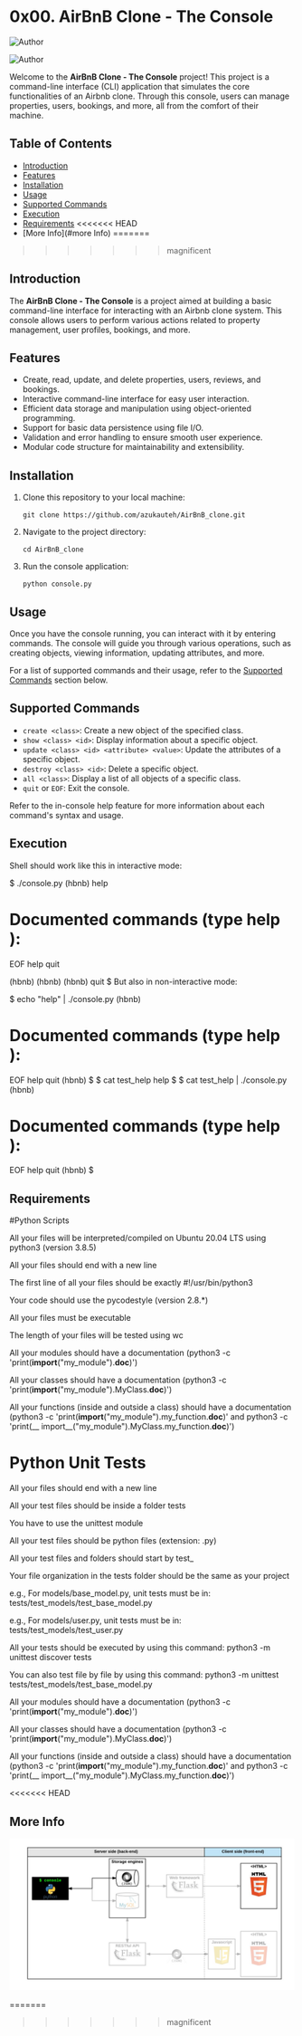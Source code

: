
# 0x00. AirBnB Clone - The Console

![Author](https://img.shields.io/badge/Author-Azuka%20Uteh-blue.svg)

![Author](https://img.shields.io/badge/Author-Jealous%20Matsikachando-blue.svg)


Welcome to the **AirBnB Clone - The Console** project! This project is  a command-line interface (CLI) application that simulates the core functionalities of an Airbnb clone. Through this console, users can manage properties, users, bookings, and more, all from the comfort of their machine.

## Table of Contents

- [Introduction](#introduction)
- [Features](#features)
- [Installation](#installation)
- [Usage](#usage)
- [Supported Commands](#supported-commands)
- [Execution](#Execution)
- [Requirements](#Requirements)
<<<<<<< HEAD
- [More Info](#more Info)
=======
>>>>>>> magnificent

## Introduction

The **AirBnB Clone - The Console** is a project aimed at building a basic command-line interface for interacting with an Airbnb clone system. This console allows users to perform various actions related to property management, user profiles, bookings, and more.

## Features

- Create, read, update, and delete properties, users, reviews, and bookings.
- Interactive command-line interface for easy user interaction.
- Efficient data storage and manipulation using object-oriented programming.
- Support for basic data persistence using file I/O.
- Validation and error handling to ensure smooth user experience.
- Modular code structure for maintainability and extensibility.

## Installation

1. Clone this repository to your local machine:

   ```
   git clone https://github.com/azukauteh/AirBnB_clone.git
   ```

2. Navigate to the project directory:

   ```
   cd AirBnB_clone
   ```

3. Run the console application:

   ```
   python console.py
   ```

## Usage

Once you have the console running, you can interact with it by entering commands. The console will guide you through various operations, such as creating objects, viewing information, updating attributes, and more.

For a list of supported commands and their usage, refer to the [Supported Commands](#supported-commands) section below.

## Supported Commands

- `create <class>`: Create a new object of the specified class.
- `show <class> <id>`: Display information about a specific object.
- `update <class> <id> <attribute> <value>`: Update the attributes of a specific object.
- `destroy <class> <id>`: Delete a specific object.
- `all <class>`: Display a list of all objects of a specific class.
- `quit` or `EOF`: Exit the console.

Refer to the in-console help feature for more information about each command's syntax and usage.

## Execution

Shell should work like this in interactive mode:

$ ./console.py
(hbnb) help

Documented commands (type help <topic>):
========================================
EOF  help  quit

(hbnb) 
(hbnb) 
(hbnb) quit
$
But also in non-interactive mode: 

$ echo "help" | ./console.py
(hbnb)

Documented commands (type help <topic>):
========================================
EOF  help  quit
(hbnb) 
$
$ cat test_help
help
$
$ cat test_help | ./console.py
(hbnb)

Documented commands (type help <topic>):
========================================
EOF  help  quit
(hbnb) 
$



## Requirements

#Python Scripts

All your files will be interpreted/compiled on Ubuntu 20.04 LTS using python3 (version 3.8.5)

All your files should end with a new line

The first line of all your files should be exactly #!/usr/bin/python3

Your code should use the pycodestyle (version 2.8.*)

All your files must be executable

The length of your files will be tested using wc

All your modules should have a documentation (python3 -c 'print(__import__("my_module").__doc__)')

All your classes should have a documentation (python3 -c 'print(__import__("my_module").MyClass.__doc__)')

All your functions (inside and outside a class) should have a documentation (python3 -c 'print(__import__("my_module").my_function.__doc__)' and python3 -c 'print(__
import__("my_module").MyClass.my_function.__doc__)')

# Python Unit Tests

All your files should end with a new line

All your test files should be inside a folder tests

You have to use the unittest module

All your test files should be python files (extension: .py)

All your test files and folders should start by test_

Your file organization in the tests folder should be the same as your project

e.g., For models/base_model.py, unit tests must be in: tests/test_models/test_base_model.py

e.g., For models/user.py, unit tests must be in: tests/test_models/test_user.py

All your tests should be executed by using this command: python3 -m unittest discover tests

You can also test file by file by using this command: python3 -m unittest tests/test_models/test_base_model.py

All your modules should have a documentation (python3 -c 'print(__import__("my_module").__doc__)')

All your classes should have a documentation (python3 -c 'print(__import__("my_module").MyClass.__doc__)')

All your functions (inside and outside a class) should have a documentation (python3 -c 'print(__import__("my_module").my_function.__doc__)' and python3 -c 'print(__
import__("my_module").MyClass.my_function.__doc__)')

<<<<<<< HEAD
## More Info

![Alt text](image-1.png)

=======
>>>>>>> magnificent
